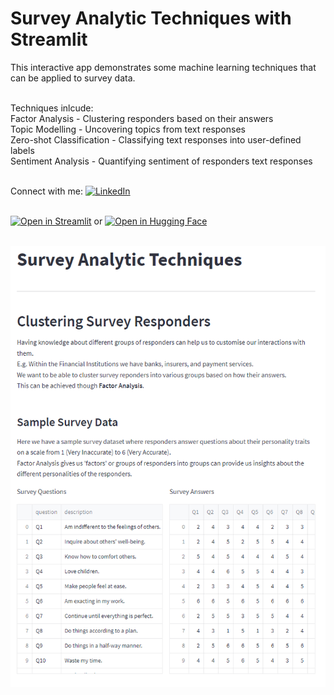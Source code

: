 # Survey Analytic Techniques with Streamlit
This interactive app demonstrates some machine learning techniques that can be applied to survey data.
<br>
<br>

Techniques inlcude:
<br>
Factor Analysis - Clustering responders based on their answers
<br>
Topic Modelling - Uncovering topics from text responses
<br>
Zero-shot Classification - Classifying text responses into user-defined labels
<br>
Sentiment Analysis - Quantifying sentiment of responders text responses
<br>
<br>

Connect with me: [![LinkedIn][linkedin_badge]][linkedin_profile]
<br>
<br>

[![Open in Streamlit][streamlit_share_badge]][streamlit_share_link] or [![Open in Hugging Face][huggingface_share_badge]][huggingface_share_link]
<br>
<br>

[![Preview][app_preview_img]][streamlit_share_link]

[//]: # (links)
[linkedin_badge]: https://img.shields.io/badge/LinkedIn-0077B5?style=for-the-badge&style=social&logo=linkedin&logoColor=white
[linkedin_profile]: https://www.linkedin.com/in/russellchanws
[streamlit_share_badge]: https://static.streamlit.io/badges/streamlit_badge_black_white.svg
[streamlit_share_link]: https://greco1899-survey-analytics-survey-analytics-streamlit-zytioy.streamlitapp.com/
[huggingface_share_badge]: https://img.shields.io/badge/%F0%9F%A4%97-Open%20in%20Spaces-yellow
[huggingface_share_link]: https://huggingface.co/spaces/greco/survey_analytics_spaces
[app_preview_img]: https://raw.githubusercontent.com/Greco1899/survey_analytics/5e3e3c29659a6c3c5ff031844998374b6a225b6a/survey_analytics_preview.png

